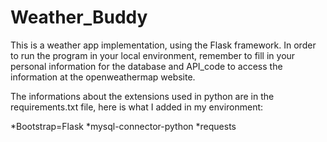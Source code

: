 # Weather_Buddy
This is a weather app implementation, using the Flask framework.
In order to run the program in your local environment, remember to fill in your personal information for the database and API_code to access the 
information at the openweathermap website.

The informations about the extensions used in python are in the requirements.txt file, here is what I added in my environment:

*Bootstrap=Flask
*mysql-connector-python
*requests



